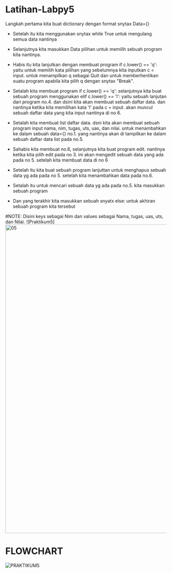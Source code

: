 # Latihan-Labpy5
Langkah pertama kita buat dictionary dengan format snytax Data={}

* Setelah itu kita menggunakan snytax while True untuk mengulang semua data nantinya

* Selanjutnya kita masukkan Data pilihan untuk memilih sebuah program kita nantinya.

* Habis itu kita lanjutkan dengan membuat program if c.lower() == 'q': yaitu untuk memilih kata pilihan yang sebelumnya kita inputkan c = input. untuk menampilkan q sebagai Quit dan untuk memberhentikan suatu program apabila kita pilih q dengan snytax "Break".

* Setalah kita membuat program if c.lower() == 'q': selanjutnya kita buat sebuah program menggunakan elif c.lower() == 'l': yaitu sebuah lanjutan dari program no.4. dan dsini kita akan membuat sebuah daftar data. dan nantinya ketika kita memilihan kata 'l' pada c = input. akan muncul sebuah daftar data yang kita input nantinya di no 6.

* Setalah kita membuat list daftar data. dsni kita akan membuat sebuah program input nama, nim, tugas, uts, uas, dan nilai. untuk menambahkan ke dalam sebuah data={} no.1. yang nantinya akan di tampilkan ke dalam sebuah daftar data list pada no.5.

* Sahabis kita membuat no.6, selanjutnya kita buat program edit. nantinya ketika kita pilih edit pada no 3. ini akan mengedit sebuah data yang ada pada no 5. setelah kita membuat data di no 6

* Setelah itu kita buat sebuah program lanjuttan untuk menghapus sebuah data yg ada pada no 5. setelah kita menambahkan data pada no.6.

* Setalah itu untuk mencari sebuah data yg ada pada no.5. kita masukkan sebuah program

* Dan yang terakhir kita masukkan sebuah snyatx else: untuk akhiran sebuah program kita tersebut

#NOTE: 
Disini keys sebagai Nim dan values sebagai Nama, tugas, uas, uts, dan Nilai.
![Praktikum5]<img width="960" alt="05" src="https://user-images.githubusercontent.com/57052141/73603589-42301300-45b7-11ea-83a4-60c4ea29c220.png">


# FLOWCHART

![PRAKTIKUM5](https://user-images.githubusercontent.com/57041365/70908242-4b801300-203d-11ea-887e-a7e8801a5f00.png)
